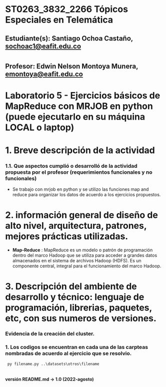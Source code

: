# ST0263_3832_2266 Tópicos Especiales en Telemática
## Estudiante(s): Santiago Ochoa Castaño, sochoac1@eafit.edu.co
#
## Profesor: Edwin Nelson Montoya Munera, emontoya@eafit.edu.co
#
# Laboratorio 5 - Ejercicios básicos de MapReduce con MRJOB en python (puede ejecutarlo en su máquina LOCAL o laptop)

#
# 1. Breve descripción de la actividad

### 1.1. Que aspectos cumplió o desarrolló de la actividad propuesta por el profesor (requerimientos funcionales y no funcionales)
- Se trabajo con mrjob en python y se utilizo las funciones map and reduce para organizar los datos de acuerdo a los ejercicios propuestos.


# 2. información general de diseño de alto nivel, arquitectura, patrones, mejores prácticas utilizadas.
- **Map-Reduce** : MapReduce es un modelo o patrón de programación dentro del marco Hadoop que se utiliza para acceder a grandes datos almacenados en el sistema de archivos Hadoop (HDFS). Es un componente central, integral para el funcionamiento del marco Hadoop.


# 3. Descripción del ambiente de desarrollo y técnico: lenguaje de programación, librerias, paquetes, etc, con sus numeros de versiones.

### Evidencia de la creación del cluster.

### 1. Los codigos se encuentran en cada una de las carpteas nombradas de acuerdo al ejercicio que se resolvio.

```		
 py filename.py ..\datasets\otros\filename
		
```


#### versión README.md -> 1.0 (2022-agosto)
